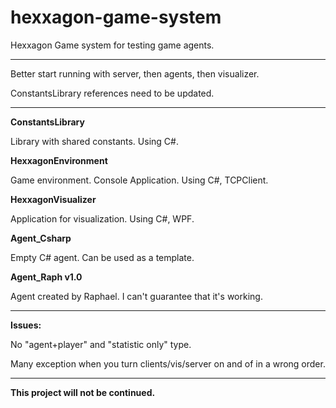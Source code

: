 # hexxagon-game-system
Hexxagon Game system for testing game agents.
***
Better start running with server, then agents, then visualizer.

ConstantsLibrary references need to be updated.
***
**ConstantsLibrary**

Library with shared constants. Using C#.

**HexxagonEnvironment**

Game environment. Console Application. Using C#, TCPClient.

**HexxagonVisualizer**

Application for visualization. Using C#, WPF.

**Agent_Csharp**

Empty C# agent. Can be used as a template.

**Agent_Raph v1.0**

Agent created by Raphael. I can't guarantee that it's working.
***
**Issues:**

No "agent+player" and "statistic only" type.

Many exception when you turn clients/vis/server on and of in a wrong order.
***
**This project will not be continued.**
